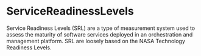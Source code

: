 # ServiceReadinessLevels
Service Readiness Levels (SRL) are a type of measurement system used to assess the maturity of software services deployed in an orchestration and management platform.  SRL are loosely based on the NASA Technology Readiness Levels.
